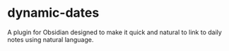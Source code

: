 # dynamic-dates
A plugin for Obsidian designed to make it quick and natural to link to daily notes using natural language.

